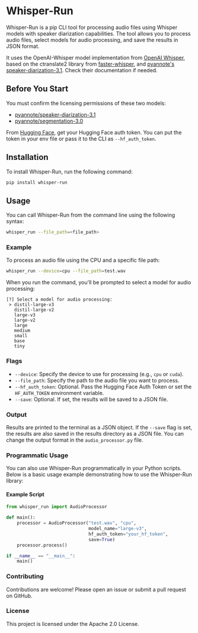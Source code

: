 # Whisper-Run

Whisper-Run is a pip CLI tool for processing audio files using Whisper models with speaker diarization capabilities. The tool allows you to process audio files, select models for audio processing, and save the results in JSON format.

It uses the OpenAI-Whisper model implementation from [OpenAI Whisper](https://github.com/openai/whisper), based on the ctranslate2 library from [faster-whisper](https://github.com/SYSTRAN/faster-whisper), and [pyannote's speaker-diarization-3.1](https://huggingface.co/pyannote/speaker-diarization-3.1). Check their documentation if needed.

## Before You Start

You must confirm the licensing permissions of these two models:

- [pyannote/speaker-diarization-3.1](https://huggingface.co/pyannote/speaker-diarization-3.1)
- [pyannote/segmentation-3.0](https://huggingface.co/pyannote/segmentation-3.0)

From [Hugging Face](https://huggingface.co), get your Hugging Face auth token. You can put the token in your env file or pass it to the CLI as `--hf_auth_token`.

## Installation

To install Whisper-Run, run the following command:

```bash
pip install whisper-run
```

## Usage

You can call Whisper-Run from the command line using the following syntax:

```bash
whisper_run --file_path=<file_path>
```

### Example

To process an audio file using the CPU and a specific file path:

```bash
whisper_run --device=cpu --file_path=test.wav
```

When you run the command, you'll be prompted to select a model for audio processing:

```
[?] Select a model for audio processing:
 > distil-large-v3
   distil-large-v2
   large-v3
   large-v2
   large
   medium
   small
   base
   tiny
```

### Flags

- `--device`: Specify the device to use for processing (e.g., `cpu` or `cuda`).
- `--file_path`: Specify the path to the audio file you want to process.
- `--hf_auth_token`: Optional. Pass the Hugging Face Auth Token or set the `HF_AUTH_TOKEN` environment variable.
- `--save`: Optional. If set, the results will be saved to a JSON file.

### Output

Results are printed to the terminal as a JSON object. If the `--save` flag is set, the results are also saved in the results directory as a JSON file. You can change the output format in the `audio_processor.py` file.

### Programmatic Usage

You can also use Whisper-Run programmatically in your Python scripts. Below is a basic usage example demonstrating how to use the Whisper-Run library:

#### Example Script

```python
from whisper_run import AudioProcessor

def main():
    processor = AudioProcessor("test.wav", "cpu",
                               model_name="large-v3",
                               hf_auth_token="your_hf_token",
                               save=True)
    processor.process()

if __name__ == "__main__":
    main()
```

### Contributing

Contributions are welcome! Please open an issue or submit a pull request on GitHub.

### License

This project is licensed under the Apache 2.0 License.
